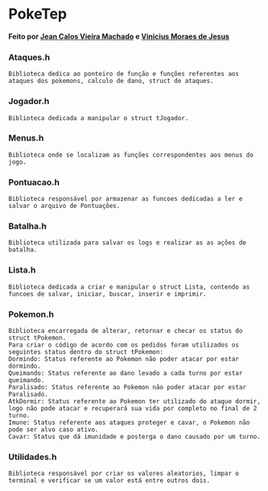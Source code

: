 # PokeTep

**Feito por [Jean Calos Vieira Machado](https://github.com/caje-vi) e [Vinicius Moraes de Jesus](https://github.com/ViniciusMdJ)**


### Ataques.h
    Biblioteca dedica ao ponteiro de função e funções referentes aos ataques dos pokemons, calculo de dano, struct de ataques.

### Jogador.h
    Biblioteca dedicada a manipular o struct tJogador.

### Menus.h
    Biblioteca onde se localizam as funções correspondentes aos menus do jogo.
    
### Pontuacao.h
    Biblioteca responsável por armazenar as funcoes dedicadas a ler e salvar o arquivo de Pontuações.

### Batalha.h
    Biblioteca utilizada para salvar os logs e realizar as as ações de batalha.
    
### Lista.h
    Biblioteca dedicada a criar e manipular o struct Lista, contendo as funcoes de salvar, iniciar, buscar, inserir e imprimir.

### Pokemon.h
    Biblioteca encarregada de alterar, retornar e checar os status do struct tPokemon.
    Para criar o código de acordo com os pedidos foram utilizados os seguintes status dentro do struct tPokemon:
    Dormindo: Status referente ao Pokemon não poder atacar por estar dormindo.
    Queimando: Status referente ao dano levado a cada turno por estar queimando.
    Paralisado: Status referente ao Pokemon não poder atacar por estar Paralisado.
    AtkDormir: Status referente ao Pokemon ter utilizado do ataque dormir, logo não pode atacar e recuperará sua vida por completo no final de 2 turno.
    Imune: Status referente aos ataques proteger e cavar, o Pokemon não pode ser alvo caso ativo.
    Cavar: Status que dá imunidade e posterga o dano causado por um turno.

### Utilidades.h
    Biblioteca responsável por criar os valores aleatorios, limpar o terminal e verificar se um valor está entre outros dois.
